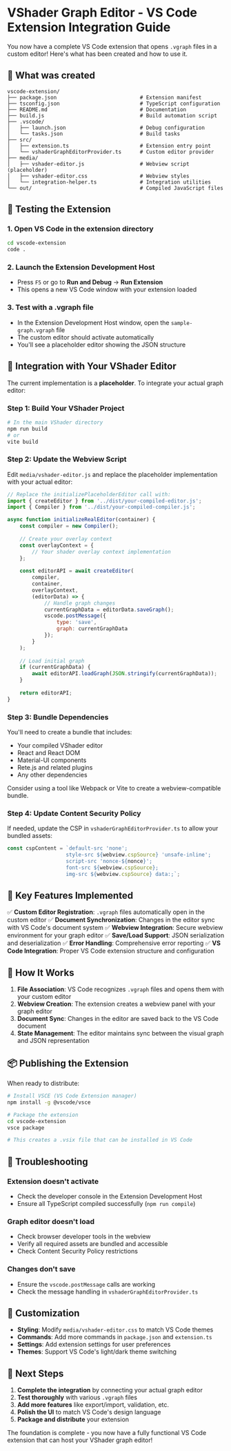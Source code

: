 # VShader Graph Editor - VS Code Extension Integration Guide

You now have a complete VS Code extension that opens `.vgraph` files in a custom editor! Here's what has been created and how to use it.

## 📁 What was created

```
vscode-extension/
├── package.json                           # Extension manifest
├── tsconfig.json                          # TypeScript configuration
├── README.md                              # Documentation
├── build.js                               # Build automation script
├── .vscode/
│   ├── launch.json                        # Debug configuration
│   └── tasks.json                         # Build tasks
├── src/
│   ├── extension.ts                       # Extension entry point
│   └── vshaderGraphEditorProvider.ts      # Custom editor provider
├── media/
│   ├── vshader-editor.js                  # Webview script (placeholder)
│   ├── vshader-editor.css                 # Webview styles
│   └── integration-helper.ts              # Integration utilities
└── out/                                   # Compiled JavaScript files
```

## 🚀 Testing the Extension

### 1. Open VS Code in the extension directory
```bash
cd vscode-extension
code .
```

### 2. Launch the Extension Development Host
- Press `F5` or go to **Run and Debug** → **Run Extension**
- This opens a new VS Code window with your extension loaded

### 3. Test with a .vgraph file
- In the Extension Development Host window, open the `sample-graph.vgraph` file
- The custom editor should activate automatically
- You'll see a placeholder editor showing the JSON structure

## 🔧 Integration with Your VShader Editor

The current implementation is a **placeholder**. To integrate your actual graph editor:

### Step 1: Build Your VShader Project
```bash
# In the main VShader directory
npm run build
# or
vite build
```

### Step 2: Update the Webview Script

Edit `media/vshader-editor.js` and replace the placeholder implementation with your actual editor:

```javascript
// Replace the initializePlaceholderEditor call with:
import { createEditor } from '../dist/your-compiled-editor.js';
import { Compiler } from '../dist/your-compiled-compiler.js';

async function initializeRealEditor(container) {
    const compiler = new Compiler();
    
    // Create your overlay context
    const overlayContext = {
        // Your shader overlay context implementation
    };
    
    const editorAPI = await createEditor(
        compiler,
        container,
        overlayContext,
        (editorData) => {
            // Handle graph changes
            currentGraphData = editorData.saveGraph();
            vscode.postMessage({
                type: 'save',
                graph: currentGraphData
            });
        }
    );
    
    // Load initial graph
    if (currentGraphData) {
        await editorAPI.loadGraph(JSON.stringify(currentGraphData));
    }
    
    return editorAPI;
}
```

### Step 3: Bundle Dependencies

You'll need to create a bundle that includes:
- Your compiled VShader editor
- React and React DOM
- Material-UI components
- Rete.js and related plugins
- Any other dependencies

Consider using a tool like Webpack or Vite to create a webview-compatible bundle.

### Step 4: Update Content Security Policy

If needed, update the CSP in `vshaderGraphEditorProvider.ts` to allow your bundled assets:

```typescript
const cspContent = `default-src 'none'; 
                   style-src ${webview.cspSource} 'unsafe-inline'; 
                   script-src 'nonce-${nonce}'; 
                   font-src ${webview.cspSource};
                   img-src ${webview.cspSource} data:;`;
```

## 🎯 Key Features Implemented

✅ **Custom Editor Registration**: `.vgraph` files automatically open in the custom editor
✅ **Document Synchronization**: Changes in the editor sync with VS Code's document system
✅ **Webview Integration**: Secure webview environment for your graph editor
✅ **Save/Load Support**: JSON serialization and deserialization
✅ **Error Handling**: Comprehensive error reporting
✅ **VS Code Integration**: Proper VS Code extension structure and configuration

## 🔄 How It Works

1. **File Association**: VS Code recognizes `.vgraph` files and opens them with your custom editor
2. **Webview Creation**: The extension creates a webview panel with your graph editor
3. **Document Sync**: Changes in the editor are saved back to the VS Code document
4. **State Management**: The editor maintains sync between the visual graph and JSON representation

## 📦 Publishing the Extension

When ready to distribute:

```bash
# Install VSCE (VS Code Extension manager)
npm install -g @vscode/vsce

# Package the extension
cd vscode-extension
vsce package

# This creates a .vsix file that can be installed in VS Code
```

## 🐛 Troubleshooting

### Extension doesn't activate
- Check the developer console in the Extension Development Host
- Ensure all TypeScript compiled successfully (`npm run compile`)

### Graph editor doesn't load
- Check browser developer tools in the webview
- Verify all required assets are bundled and accessible
- Check Content Security Policy restrictions

### Changes don't save
- Ensure the `vscode.postMessage` calls are working
- Check the message handling in `vshaderGraphEditorProvider.ts`

## 🎨 Customization

- **Styling**: Modify `media/vshader-editor.css` to match VS Code themes
- **Commands**: Add more commands in `package.json` and `extension.ts`
- **Settings**: Add extension settings for user preferences
- **Themes**: Support VS Code's light/dark theme switching

## 📖 Next Steps

1. **Complete the integration** by connecting your actual graph editor
2. **Test thoroughly** with various `.vgraph` files
3. **Add more features** like export/import, validation, etc.
4. **Polish the UI** to match VS Code's design language
5. **Package and distribute** your extension

The foundation is complete - you now have a fully functional VS Code extension that can host your VShader graph editor!
